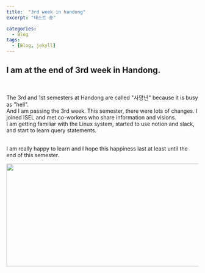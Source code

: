 ```yaml
---
title:  "3rd week in handong"
excerpt: "테스트 중"

categories:
  - Blog
tags:
  - [Blog, jekyll]
---
```


## I am at the end of 3rd week in Handong. 
<br>

The 3rd and 1st semesters at Handong are called "사망년" because it is busy as "hell". <br>
And I am passing the 3rd week. This semester, there were lots of changes. I joined ISEL and met co-workers who share information and visions. <br>
I am getting familiar with the Linux system, started to use notion and slack, and start to learn query statements. 

<br> I am really happy to learn and I hope this happiness last at least until the end of this semester. 

<img src = "../../../assets/sudo_boo.png" width = "700" height = "270" >